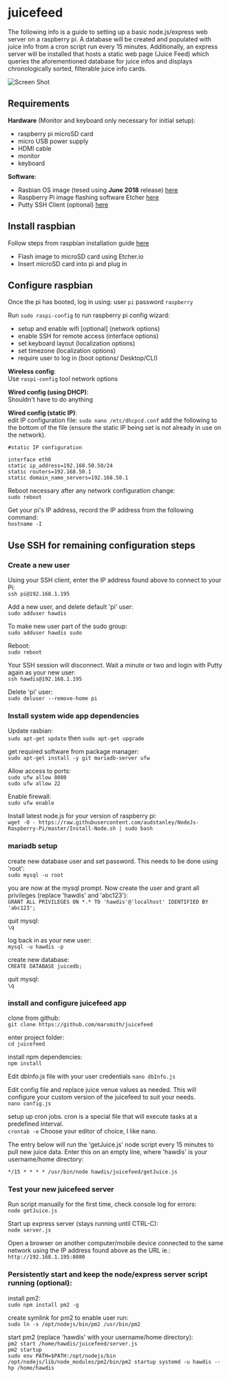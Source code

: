 
# juicefeed

The following info is a guide to setting up a basic node.js/express web server on a raspberry pi.  A database will be created and populated with juice info from a cron script run every 15 minutes.  Additionally, an express server will be installed that hosts a static web page (Juice Feed) which queries the aforementioned database for juice infos and displays chronologically sorted, filterable juice info cards.

![Screen Shot](https://image.ibb.co/nqrZOA/Capture.png)

## Requirements

  **Hardware** (Monitor and keyboard only necessary for initial setup):  
  - raspberry pi microSD card  
  - micro USB power supply  
  - HDMI cable  
  - monitor  
  - keyboard  


  **Software**: 
  - Rasbian OS image (tesed using **June 2018** release) [here](https://www.raspberrypi.org/downloads/raspbian/)
  - Raspberry Pi image flashing software Etcher [here](https://etcher.io)
  - Putty SSH Client (optional) [here](https://www.chiark.greenend.org.uk/~sgtatham/putty/latest.html)

## Install raspbian

Follow steps from raspbian installation guide [here](https://www.raspberrypi.org/documentation/installation/installing-images/README.md)

- Flash image to microSD card using Etcher.io
- Insert microSD card into pi and plug in

## Configure raspbian

Once the pi has booted, log in using: user `pi` password `raspberry`

Run `sudo raspi-config` to run raspberry pi config wizard:

- setup and enable wifi [optional] (network options)
- enable SSH for remote access (interface options)
- set keyboard layout (localization options)
- set timezone (localization options)
- require user to log in (boot options/ Desktop/CLI)

**Wireless config**:  
Use `raspi-config` tool network options

**Wired config (using DHCP)**:  
Shouldn't have to do anything

**Wired config (static IP)**:  
edit IP configuration file: `sudo nano /etc/dhcpcd.conf` add the following to the bottom of the file (ensure the static IP being set is not already in use on the network).

```
#static IP configuration 

interface eth0
static ip_address=192.168.50.50/24 
static routers=192.168.50.1 
static domain_name_servers=192.168.50.1
```

Reboot necessary after any network configuration change:  
`sudo reboot` 

Get your pi's IP address, record the IP address from the following command:    
`hostname -I`

## Use SSH for remaining configuration steps

### Create a new user

Using your SSH client, enter the IP address found above to connect to your Pi:  
`ssh pi@192.168.1.195`

Add a new user, and delete default 'pi' user:  
 `sudo adduser hawdis`

To make new user part of the sudo group:  
`sudo adduser hawdis sudo`  

Reboot:  
`sudo reboot`

Your SSH session will disconnect.  Wait a minute or two and login with Putty again as your new user:  
`ssh hawdis@192.168.1.195`

Delete 'pi' user:  
`sudo deluser --remove-home pi`  

### Install system wide app dependencies

Update rasbian:  
`sudo apt-get update` then `sudo apt-get upgrade`

get required software from package manager:  
`sudo apt-get install -y git mariadb-server ufw`

Allow access to ports:  
`sudo ufw allow 8080`  
`sudo ufw allow 22`  

Enable firewall:  
`sudo ufw enable`  

Install latest node.js for your version of raspberry pi:  
`wget -O - https://raw.githubusercontent.com/audstanley/NodeJs-Raspberry-Pi/master/Install-Node.sh | sudo bash`

### mariadb setup
create new database user and set password.  This needs to be done using 'root':   
`sudo mysql -u root`  

you are now at the mysql prompt.  Now create the user and grant all privileges (replace 'hawdis' and 'abc123'):  
```GRANT ALL PRIVILEGES ON *.* TO 'hawdis'@'localhost' IDENTIFIED BY 'abc123';``` 

quit mysql:  
`\q`  

log back in as your new user:  
```mysql -u hawdis -p```  

create new database:  
```CREATE DATABASE juicedb;```  

quit mysql:  
`\q`  

### install and configure juicefeed app 
clone from github:  
`git clone https://github.com/marsmith/juicefeed`

enter project folder:  
`cd juicefeed`   

install npm dependencies:   
`npm install`

Edit dbInfo.js file with your user credentials
`nano dbInfo.js`  

Edit config file and replace juice venue values as needed.  This will configure your custom version of the juicefeed to suit your needs.  
`nano config.js`  

setup up cron jobs.  cron is a special file that will execute tasks at a predefined interval.  
`crontab -e`  Choose your editor of choice, I like nano.

The entry below will run the 'getJuice.js' node script every 15 minutes to pull new juice data.  Enter this on an empty line, where 'hawdis' is your username/home directory:  
```
*/15 * * * * /usr/bin/node hawdis/juicefeed/getJuice.js
```

### Test your new juicefeed server  
Run script manually for the first time, check console log for errors:  
`node getJuice.js`

Start up express server (stays running until CTRL-C):  
`node server.js`

Open a browser on another computer/mobile device connected to the same network using the IP address found above as the URL ie.:
`http://192.168.1.195:8080`

### Persistently start and keep the node/express server script running (optional):
install pm2:  
`sudo npm install pm2 -g`

create symlink for pm2 to enable user run:  
`sudo ln -s /opt/nodejs/bin/pm2 /usr/bin/pm2`

start pm2 (replace 'hawdis' with your username/home directory):  
`pm2 start /home/hawdis/juicefeed/server.js`  
`pm2 startup`  
`sudo env PATH=$PATH:/opt/nodejs/bin /opt/nodejs/lib/node_modules/pm2/bin/pm2 startup systemd -u hawdis --hp /home/hawdis`  
